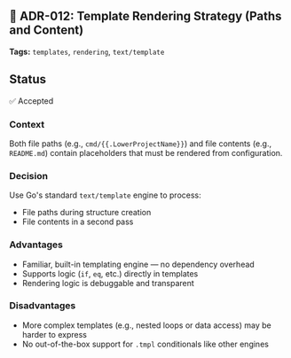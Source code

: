 ## 📄 ADR-012: Template Rendering Strategy (Paths and Content)

**Tags:** `templates`, `rendering`, `text/template`

## Status
✅ Accepted

### Context

Both file paths (e.g., `cmd/{{.LowerProjectName}}`) and file contents (e.g., `README.md`) contain placeholders 
that must be rendered from configuration.

### Decision

Use Go's standard `text/template` engine to process:

* File paths during structure creation
* File contents in a second pass

### Advantages

* Familiar, built-in templating engine — no dependency overhead
* Supports logic (`if`, `eq`, etc.) directly in templates
* Rendering logic is debuggable and transparent

### Disadvantages

* More complex templates (e.g., nested loops or data access) may be harder to express
* No out-of-the-box support for `.tmpl` conditionals like other engines
